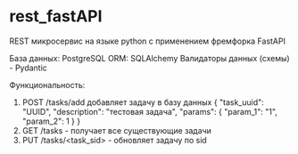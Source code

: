 # rest_fastAPI

REST микросервис на языке python с применением фремфорка FastAPI

База данных: PostgreSQL
ORM: SQLAlchemy
Валидаторы данных (схемы) - Pydantic

Функциональность:
1. POST /tasks/add добавляет задачу в базу данных
{
"task_uuid": "UUID",
"description": "тестовая задача",
"params": {
"param_1": "1",
"param_2": 1
}
}
2. GET /tasks - получает все существующие задачи
3. PUT /tasks/<task_sid> - обновляет задачу по sid
   
